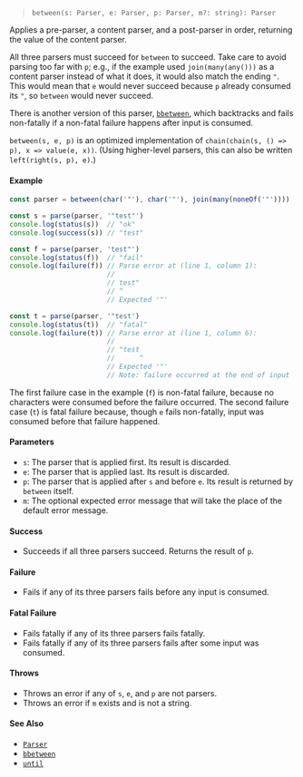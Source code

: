 <!--
 Copyright (c) 2020 Thomas J. Otterson
 
 This software is released under the MIT License.
 https://opensource.org/licenses/MIT
-->

> `between(s: Parser, e: Parser, p: Parser, m?: string): Parser`

Applies a pre-parser, a content parser, and a post-parser in order, returning the value of the content parser.

All three parsers must succeed for `between` to succeed. Take care to avoid parsing too far with `p`; e.g., if the example used `join(many(any()))` as a content parser instead of what it does, it would also match the ending `"`. This would mean that `e` would never succeed because `p` already consumed its `"`, so `between` would never succeed.

There is another version of this parser, [`bbetween`](bbetween.md), which backtracks and fails non-fatally if a non-fatal failure happens after input is consumed.

`between(s, e, p)` is an optimized implementation of `chain(chain(s, () => p), x => value(e, x))`. (Using higher-level parsers, this can also be written `left(right(s, p), e)`.)

#### Example

```javascript
const parser = between(char('"'), char('"'), join(many(noneOf('"'))))

const s = parse(parser, '"test"')
console.log(status(s))  // "ok"
console.log(success(s)) // "test"

const f = parse(parser, 'test"')
console.log(status(f))  // "fail"
console.log(failure(f)) // Parse error at (line 1, column 1):
                        //
                        // test"
                        // ^
                        // Expected '"'

const t = parse(parser, '"test')
console.log(status(t))  // "fatal"
console.log(failure(t)) // Parse error at (line 1, column 6):
                        //
                        // "test
                        //      ^
                        // Expected '"'
                        // Note: failure occurred at the end of input
```

The first failure case in the example (`f`) is non-fatal failure, because no characters were consumed before the failure occurred. The second failure case (`t`) is fatal failure because, though `e` fails non-fatally, input was consumed before that failure happened.

#### Parameters

* `s`: The parser that is applied first. Its result is discarded.
* `e`: The parser that is applied last. Its result is discarded.
* `p`: The parser that is applied after `s` and before `e`. Its result is returned by `between` itself.
* `m`: The optional expected error message that will take the place of the default error message.

#### Success

* Succeeds if all three parsers succeed. Returns the result of `p`.

#### Failure

* Fails if any of its three parsers fails before any input is consumed.

#### Fatal Failure

* Fails fatally if any of its three parsers fails fatally.
* Fails fatally if any of its three parsers fails after some input was consumed.

#### Throws

* Throws an error if any of `s`, `e`, and `p` are not parsers.
* Throws an error if `m` exists and is not a string.

#### See Also

* [`Parser`](../types/parser.md)
* [`bbetween`](bbetween.md)
* [`until`](until.md)